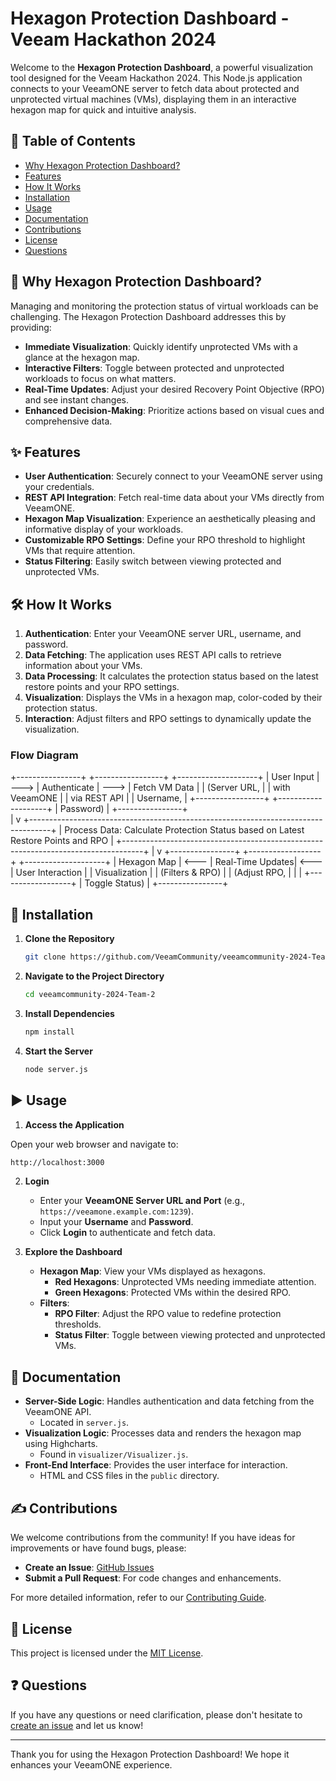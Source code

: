 # Hexagon Protection Dashboard - Veeam Hackathon 2024

Welcome to the **Hexagon Protection Dashboard**, a powerful visualization tool designed for the Veeam Hackathon 2024. This Node.js application connects to your VeeamONE server to fetch data about protected and unprotected virtual machines (VMs), displaying them in an interactive hexagon map for quick and intuitive analysis.

## 📖 Table of Contents

- [Why Hexagon Protection Dashboard?](#why-hexagon-protection-dashboard)
- [Features](#features)
- [How It Works](#how-it-works)
- [Installation](#installation)
- [Usage](#usage)
- [Documentation](#documentation)
- [Contributions](#contributions)
- [License](#license)
- [Questions](#questions)

## 🚀 Why Hexagon Protection Dashboard?

Managing and monitoring the protection status of virtual workloads can be challenging. The Hexagon Protection Dashboard addresses this by providing:

- **Immediate Visualization**: Quickly identify unprotected VMs with a glance at the hexagon map.
- **Interactive Filters**: Toggle between protected and unprotected workloads to focus on what matters.
- **Real-Time Updates**: Adjust your desired Recovery Point Objective (RPO) and see instant changes.
- **Enhanced Decision-Making**: Prioritize actions based on visual cues and comprehensive data.

## ✨ Features

- **User Authentication**: Securely connect to your VeeamONE server using your credentials.
- **REST API Integration**: Fetch real-time data about your VMs directly from VeeamONE.
- **Hexagon Map Visualization**: Experience an aesthetically pleasing and informative display of your workloads.
- **Customizable RPO Settings**: Define your RPO threshold to highlight VMs that require attention.
- **Status Filtering**: Easily switch between viewing protected and unprotected VMs.

## 🛠 How It Works

1. **Authentication**: Enter your VeeamONE server URL, username, and password.
2. **Data Fetching**: The application uses REST API calls to retrieve information about your VMs.
3. **Data Processing**: It calculates the protection status based on the latest restore points and your RPO settings.
4. **Visualization**: Displays the VMs in a hexagon map, color-coded by their protection status.
5. **Interaction**: Adjust filters and RPO settings to dynamically update the visualization.

### Flow Diagram

+----------------+          +-----------------+          +--------------------+
| User Input     |   --->   | Authenticate    |   --->   | Fetch VM Data      |
| (Server URL,   |          | with VeeamONE   |          | via REST API       |
| Username,      |          +-----------------+          +--------------------+
| Password)      |
+----------------+                                                           
                                                                               |
                                                                               v
+-----------------------------------------------------------------------------------+
| Process Data: Calculate Protection Status based on Latest Restore Points and RPO  |
+-----------------------------------------------------------------------------------+
                                                                               |
                                                                               v
+----------------+          +------------------+         +--------------------+
| Hexagon Map    |  <---    | Real-Time Updates|  <---   | User Interaction   |
| Visualization  |          | (Filters & RPO)  |         | (Adjust RPO,       |
|                |          +------------------+         | Toggle Status)     |
+----------------+                                           

## 📝 Installation

1. **Clone the Repository**

   ```bash
   git clone https://github.com/VeeamCommunity/veeamcommunity-2024-Team-2.git
   ```

2. **Navigate to the Project Directory**

   ```bash
   cd veeamcommunity-2024-Team-2
   ```

3. **Install Dependencies**

   ```bash
   npm install
   ```

4. **Start the Server**

   ```bash
   node server.js
   ```

## ▶️ Usage

1. **Access the Application**

Open your web browser and navigate to:

   ```bash
   http://localhost:3000
   ```
2. **Login**

   - Enter your **VeeamONE Server URL and Port** (e.g., `https://veeamone.example.com:1239`).
   - Input your **Username** and **Password**.
   - Click **Login** to authenticate and fetch data.

3. **Explore the Dashboard**

   - **Hexagon Map**: View your VMs displayed as hexagons.
     - **Red Hexagons**: Unprotected VMs needing immediate attention.
     - **Green Hexagons**: Protected VMs within the desired RPO.
   - **Filters**:
     - **RPO Filter**: Adjust the RPO value to redefine protection thresholds.
     - **Status Filter**: Toggle between viewing protected and unprotected VMs.

## 📗 Documentation

- **Server-Side Logic**: Handles authentication and data fetching from the VeeamONE API.
  - Located in `server.js`.
- **Visualization Logic**: Processes data and renders the hexagon map using Highcharts.
  - Found in `visualizer/Visualizer.js`.
- **Front-End Interface**: Provides the user interface for interaction.
  - HTML and CSS files in the `public` directory.

## ✍️ Contributions

We welcome contributions from the community! If you have ideas for improvements or have found bugs, please:

- **Create an Issue**: [GitHub Issues](https://github.com/VeeamCommunity/veeamcommunity-2024-Team-2/issues)
- **Submit a Pull Request**: For code changes and enhancements.

For more detailed information, refer to our [Contributing Guide](CONTRIBUTING.md).

## 🤝 License

This project is licensed under the [MIT License](LICENSE).

## ❓ Questions

If you have any questions or need clarification, please don't hesitate to [create an issue](https://github.com/VeeamCommunity/veeamcommunity-2024-Team-2/issues/new/choose) and let us know!

---

Thank you for using the Hexagon Protection Dashboard! We hope it enhances your VeeamONE experience.